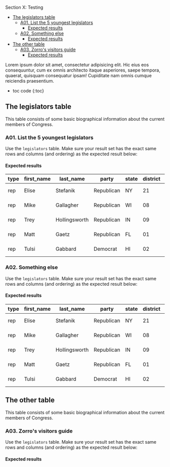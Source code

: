<!-- START doctoc generated TOC please keep comment here to allow auto update -->
<!-- DON'T EDIT THIS SECTION, INSTEAD RE-RUN doctoc TO UPDATE -->
Section X: Testing

- [The legislators table](#the-legislators-table)
  - [A01. List the 5 youngest legislators](#a01-list-the-5-youngest-legislators)
    - [Expected results](#expected-results)
  - [A02. Something else](#a02-something-else)
    - [Expected results](#expected-results-1)
- [The other table](#the-other-table)
  - [A03. Zorro's visitors guide](#a03-zorros-visitors-guide)
    - [Expected results](#expected-results-2)

<!-- END doctoc generated TOC please keep comment here to allow auto update -->


Lorem ipsum dolor sit amet, consectetur adipisicing elit. Hic eius eos consequuntur, cum ex omnis architecto itaque asperiores, saepe tempora, quaerat, quisquam consequatur ipsam! Cupiditate nam omnis cumque reiciendis praesentium.

* toc code
{:toc}


## The legislators table

This table consists of some basic biographical information about the current members of Congress.


### A01. List the 5 youngest legislators

Use the `legislators` table. Make sure your result set has the exact same rows and columns (and ordering) as the expected result below:


#### Expected results

| type | first_name | last_name     | party      | state | district | birthday   |
| ---- | ---------- | ------------- | ---------- | ----- | -------- | ---------- |
| rep  | Elise      | Stefanik      | Republican | NY    | 21       | 1984-07-02 |
| rep  | Mike       | Gallagher     | Republican | WI    | 08       | 1984-03-03 |
| rep  | Trey       | Hollingsworth | Republican | IN    | 09       | 1983-09-12 |
| rep  | Matt       | Gaetz         | Republican | FL    | 01       | 1982-05-07 |
| rep  | Tulsi      | Gabbard       | Democrat   | HI    | 02       | 1981-04-12 |




### A02. Something else

Use the `legislators` table. Make sure your result set has the exact same rows and columns (and ordering) as the expected result below:


#### Expected results

| type | first_name | last_name     | party      | state | district | birthday   |
| ---- | ---------- | ------------- | ---------- | ----- | -------- | ---------- |
| rep  | Elise      | Stefanik      | Republican | NY    | 21       | 1984-07-02 |
| rep  | Mike       | Gallagher     | Republican | WI    | 08       | 1984-03-03 |
| rep  | Trey       | Hollingsworth | Republican | IN    | 09       | 1983-09-12 |
| rep  | Matt       | Gaetz         | Republican | FL    | 01       | 1982-05-07 |
| rep  | Tulsi      | Gabbard       | Democrat   | HI    | 02       | 1981-04-12 |




## The other table

This table consists of some basic biographical information about the current members of Congress.



### A03. Zorro's visitors guide

Use the `legislators` table. Make sure your result set has the exact same rows and columns (and ordering) as the expected result below:


#### Expected results
